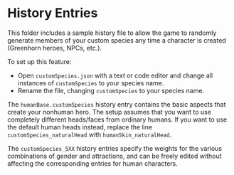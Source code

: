 # History Entries

This folder includes a sample history file to allow the game to randomly generate members of your custom species any time a character is created (Greenhorn heroes, NPCs, etc.).

To set up this feature:

* Open `customSpecies.json` with a text or code editor and change all instances of `customSpecies` to your species name.
* Rename the file, changing `customSpecies` to your species name.

The `humanBase.customSpecies` history entry contains the basic aspects that create your nonhuman hero. The setup assumes that you want to use completely different heads/faces from ordinary humans. If you want to use the default human heads instead, replace the line `customSpecies_naturalHead` with `humanSkin_naturalHead`.

The `customSpecies_5XX` history entries specify the weights for the various combinations of gender and attractions, and can be freely edited without affecting the corresponding entries for human characters.